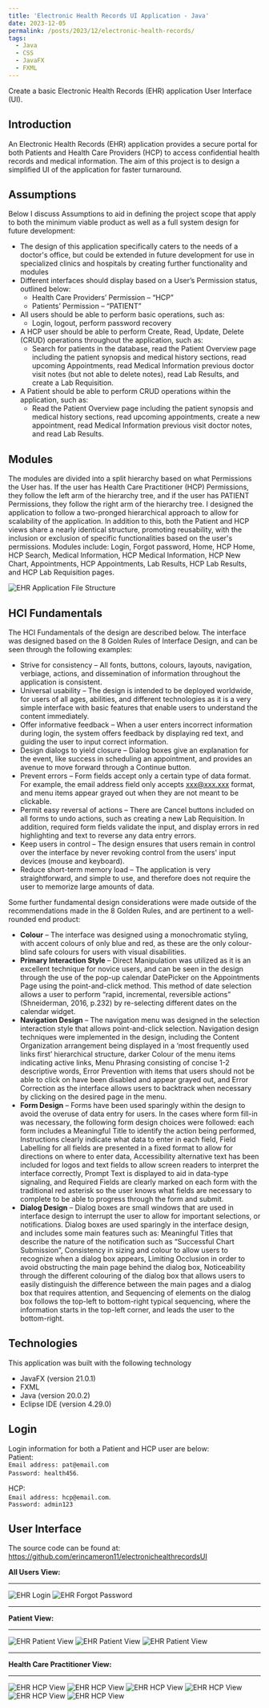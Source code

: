 ```yaml
---
title: 'Electronic Health Records UI Application - Java'
date: 2023-12-05
permalink: /posts/2023/12/electronic-health-records/
tags:
  - Java
  - CSS
  - JavaFX
  - FXML
---
```


Create a basic Electronic Health Records (EHR) application User Interface (UI).

## Introduction
An Electronic Health Records (EHR) application provides a secure portal for both Patients and Health Care Providers (HCP) to access confidential health records and medical information. The aim of this project is to design a simplified UI of the application for faster turnaround.    


## Assumptions
Below I discuss Assumptions to aid in defining the project scope that apply to both the minimum viable product as well as a full system design for future development:
* The design of this application specifically caters to the needs of a doctor's office, but could be extended in future development for use in specialized clinics and hospitals by creating further functionality and modules
* Different interfaces should display based on a User’s Permission status, outlined below:
  * Health Care Providers’ Permission – “HCP”
  * Patients’ Permission – “PATIENT”
* All users should be able to perform basic operations, such as:
  * Login, logout, perform password recovery
* A HCP user should be able to perform Create, Read, Update, Delete (CRUD) operations throughout the application, such as:
  * Search for patients in the database, read the Patient Overview page including the patient synopsis and medical history sections, read upcoming Appointments, read Medical Information previous doctor visit notes (but not able to delete notes), read Lab Results, and create a Lab Requisition.
* A Patient should be able to perform CRUD operations within the application, such as:
  * Read the Patient Overview page including the patient synopsis and medical history sections, read upcoming appointments, create a new appointment, read Medical Information previous visit doctor notes, and read Lab Results.   


## Modules
The modules are divided into a split hierarchy based on what Permissions the User has. If the user has Health Care Practitioner (HCP) Permissions, they follow the left arm of the hierarchy tree, and if the user has PATIENT Permissions, they follow the right arm of the hierarchy tree. I designed the application to follow a two-pronged hierarchical approach to allow for scalability of the application. In addition to this, both the Patient and HCP views share a nearly identical structure, promoting reusability, with the inclusion or exclusion of specific functionalities based on the user's permissions. Modules include: Login, Forgot password, Home, HCP Home, HCP Search, Medical Information, HCP Medical Information, HCP New Chart, Appointments, HCP Appointments, Lab Results, HCP Lab Results, and HCP Lab Requisition pages.   

![EHR Application File Structure](https://raw.githubusercontent.com/erincameron11/erincameron11.github.io/master/images/ehr-fig1.png)

## HCI Fundamentals
The HCI Fundamentals of the design are described below. The interface was designed based on the 8 Golden Rules of Interface Design, and can be seen through the following examples:
* Strive for consistency – All fonts, buttons, colours, layouts, navigation, verbiage, actions, and dissemination of information throughout the application is consistent.
* Universal usability – The design is intended to be deployed worldwide, for users of all ages, abilities, and different technologies as it is a very simple interface with basic features that enable users to understand the content immediately.
* Offer informative feedback – When a user enters incorrect information during login, the system offers feedback by displaying red text, and guiding the user to input correct information.
* Design dialogs to yield closure – Dialog boxes give an explanation for the event, like success in scheduling an appointment, and provides an avenue to move forward through a Continue button.
* Prevent errors – Form fields accept only a certain type of data format. For example, the email address field only accepts xxx@xxx.xxx format, and menu items appear grayed out when they are not meant to be clickable.
* Permit easy reversal of actions – There are Cancel buttons included on all forms to undo actions, such as creating a new Lab Requisition. In addition, required form fields validate the input, and display errors in red highlighting and text to reverse any data entry errors.
* Keep users in control – The design ensures that users remain in control over the interface by never revoking control from the users' input devices (mouse and keyboard).
* Reduce short-term memory load – The application is very straightforward, and simple to use, and therefore does not require the user to memorize large amounts of data.

Some further fundamental design considerations were made outside of the recommendations made in the 8 Golden Rules, and are pertinent to a well-rounded end product:
* **Colour** – The interface was designed using a monochromatic styling, with accent colours of only blue and red, as these are the only colour-blind safe colours for users with visual disabilities.
* **Primary Interaction Style** – Direct Manipulation was utilized as it is an excellent technique for novice users, and can be seen in the design through the use of the pop-up calendar DatePicker on the Appointments Page using the point-and-click method. This method of date selection allows a user to perform “rapid, incremental, reversible actions” (Shneiderman, 2016, p.232) by re-selecting different dates on the calendar widget. 
* **Navigation Design** – The navigation menu was designed in the selection interaction style that allows point-and-click selection. Navigation design techniques were implemented in the design, including the Content Organization arrangement being displayed in a ‘most frequently used links first’ hierarchical structure, darker Colour of the menu items indicating active links, Menu Phrasing consisting of concise 1-2 descriptive words, Error Prevention with items that users should not be able to click on have been disabled and appear grayed out, and Error Correction as the interface allows users to backtrack when necessary by clicking on the desired page in the menu.
* **Form Design** – Forms have been used sparingly within the design to avoid the overuse of data entry for users. In the cases where form fill-in was necessary, the following form design choices were followed: each form includes a Meaningful Title to identify the action being performed, Instructions clearly indicate what data to enter in each field, Field Labelling for all fields are presented in a fixed format to allow for directions on where to enter data, Accessibility alternative text has been included for logos and text fields to allow screen readers to interpret the interface correctly, Prompt Text is displayed to aid in data-type signaling, and Required Fields are clearly marked on each form with the traditional red asterisk so the user knows what fields are necessary to complete to be able to progress through the form and submit.
* **Dialog Design** – Dialog boxes are small windows that are used in interface design to interrupt the user to allow for important selections, or notifications. Dialog boxes are used sparingly in the interface design, and includes some main features such as: Meaningful Titles that describe the nature of the notification such as “Successful Chart Submission”, Consistency in sizing and colour to allow users to recognize when a dialog box appears, Limiting Occlusion in order to avoid obstructing the main page behind the dialog box, Noticeability through the different colouring of the dialog box that allows users to easily distinguish the difference between the main pages and a dialog box that requires attention, and Sequencing of elements on the dialog box follows the top-left to bottom-right typical sequencing, where the information starts in the top-left corner, and leads the user to the bottom-right.   


## Technologies
This application was built with the following technology
* JavaFX (version 21.0.1)
* FXML
* Java (version 20.0.2)
* Eclipse IDE (version 4.29.0)  
  

## Login
Login information for both a Patient and HCP user are below:     
Patient:   
`Email address: pat@email.com`   
`Password: health456`.  

HCP:   
`Email address: hcp@email.com`.  
`Password: admin123`   

## User Interface
The source code can be found at: <a href="https://github.com/erincameron11/electronichealthrecordsUI">https://github.com/erincameron11/electronichealthrecordsUI</a>

**All Users View:**

---

![EHR Login](https://raw.githubusercontent.com/erincameron11/erincameron11.github.io/master/images/ehr-fig2-3.png)
![EHR Forgot Password](https://raw.githubusercontent.com/erincameron11/erincameron11.github.io/master/images/ehr-fig4-5.png)

---

**Patient View:**

---

![EHR Patient View](https://raw.githubusercontent.com/erincameron11/erincameron11.github.io/master/images/ehr-fig6-7.png)
![EHR Patient View](https://raw.githubusercontent.com/erincameron11/erincameron11.github.io/master/images/ehr-fig8-9.png)
![EHR Patient View](https://raw.githubusercontent.com/erincameron11/erincameron11.github.io/master/images/ehr-fig10.png)

---

**Health Care Practitioner View:**

---

![EHR HCP View](https://raw.githubusercontent.com/erincameron11/erincameron11.github.io/master/images/ehr-fig11-12.png)
![EHR HCP View](https://raw.githubusercontent.com/erincameron11/erincameron11.github.io/master/images/ehr-fig13-14.png)
![EHR HCP View](https://raw.githubusercontent.com/erincameron11/erincameron11.github.io/master/images/ehr-fig15-16.png)
![EHR HCP View](https://raw.githubusercontent.com/erincameron11/erincameron11.github.io/master/images/ehr-fig17-18.png)
![EHR HCP View](https://raw.githubusercontent.com/erincameron11/erincameron11.github.io/master/images/ehr-fig19-20.png)
![EHR HCP View](https://raw.githubusercontent.com/erincameron11/erincameron11.github.io/master/images/ehr-fig21-22.png)